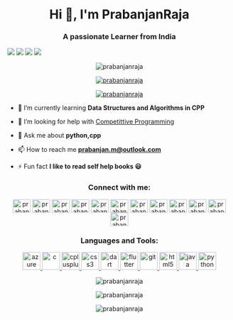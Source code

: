 <h1 align="center">Hi 👋, I'm PrabanjanRaja</h1>
<h3 align="center">A passionate Learner from India</h3>

![](https://komarev.com/ghpvc/?username=code08-ind&color=orange)
![](https://img.shields.io/badge/Age-20_Years-informational?style=flat&logoColor=white&color=blueviolet)
![](https://img.shields.io/badge/Focus_On-Compettitive-Programming-informational?style=flat&logoColor=white&color=informational)
![](https://img.shields.io/badge/Hails_From-INDIA-informational?style=flat&logoColor=white&color=success)

<p align="center"> <img src="https://komarev.com/ghpvc/?username=prabanjanraja&label=Profile%20views&color=c12adf&style=flat" alt="prabanjanraja" /> </p>

<p align="center"> <a href="https://github.com/ryo-ma/github-profile-trophy"><img src="https://github-profile-trophy.vercel.app/?username=prabanjanraja" alt="prabanjanraja" /></a> </p>

<p align="center"> <a href="https://twitter.com/prabanjanraja" target="blank"><img src="https://img.shields.io/twitter/follow/prabanjanraja?logo=twitter&style=for-the-badge" alt="prabanjanraja" /></a> </p>

- 🌱 I’m currently learning **Data Structures and Algorithms in CPP**

- 🤝 I’m looking for help with [Competittive Programming](https://github.com/prabanjanraja/Compettitive-Programming)

- 💬 Ask me about **python,cpp**

- 📫 How to reach me **prabanjan.m@outlook.com**

- ⚡ Fun fact **I like to read self help books 😃**

<h3 align="center">Connect with me:</h3>
<p align="center">
<a href="https://twitter.com/prabanjanraja" target="blank"><img align="center" src="https://cdn.jsdelivr.net/npm/simple-icons@3.0.1/icons/twitter.svg" alt="prabanjanraja" height="30" width="40" /></a>
<a href="https://linkedin.com/in/prabanjanraja" target="blank"><img align="center" src="https://cdn.jsdelivr.net/npm/simple-icons@3.0.1/icons/linkedin.svg" alt="prabanjanraja" height="30" width="40" /></a>
<a href="https://stackoverflow.com/users/prabanjanraja" target="blank"><img align="center" src="https://cdn.jsdelivr.net/npm/simple-icons@3.0.1/icons/stackoverflow.svg" alt="prabanjanraja" height="30" width="40" /></a>
<a href="https://fb.com/prabanjanraja" target="blank"><img align="center" src="https://cdn.jsdelivr.net/npm/simple-icons@3.0.1/icons/facebook.svg" alt="prabanjanraja" height="30" width="40" /></a>
<a href="https://instagram.com/prabanjanraja" target="blank"><img align="center" src="https://cdn.jsdelivr.net/npm/simple-icons@3.0.1/icons/instagram.svg" alt="prabanjanraja" height="30" width="40" /></a>
<a href="https://www.codechef.com/users/prabanjanraja" target="blank"><img align="center" src="https://cdn.jsdelivr.net/npm/simple-icons@3.1.0/icons/codechef.svg" alt="prabanjanraja" height="30" width="40" /></a>
<a href="https://www.hackerrank.com/prabanjanraja" target="blank"><img align="center" src="https://cdn.jsdelivr.net/npm/simple-icons@3.0.1/icons/hackerrank.svg" alt="prabanjanraja" height="30" width="40" /></a>
<a href="https://codeforces.com/profile/prabanjanraja" target="blank"><img align="center" src="https://cdn.jsdelivr.net/npm/simple-icons@3.0.1/icons/codeforces.svg" alt="prabanjanraja" height="30" width="40" /></a>
<a href="https://www.leetcode.com/prabanjanraja" target="blank"><img align="center" src="https://cdn.jsdelivr.net/npm/simple-icons@3.0.1/icons/leetcode.svg" alt="prabanjanraja" height="30" width="40" /></a>
<a href="https://www.hackerearth.com/prabanjanraja" target="blank"><img align="center" src="https://cdn.jsdelivr.net/npm/simple-icons@3.0.1/icons/hackerearth.svg" alt="prabanjanraja" height="30" width="40" /></a>
<a href="https://auth.geeksforgeeks.org/user/prabanjanraja" target="blank"><img align="center" src="https://cdn.jsdelivr.net/npm/simple-icons@3.0.1/icons/geeksforgeeks.svg" alt="prabanjanraja" height="30" width="40" /></a>
<a href="https://discord.gg/prabanjanraja" target="blank"><img align="center" src="https://cdn.jsdelivr.net/npm/simple-icons@3.0.1/icons/discord.svg" alt="prabanjanraja" height="30" width="40" /></a>
</p>

<h3 align="center">Languages and Tools:</h3>
<p align="center"> <a href="https://azure.microsoft.com/en-in/" target="_blank"> <img src="https://www.vectorlogo.zone/logos/microsoft_azure/microsoft_azure-icon.svg" alt="azure" width="40" height="40"/> </a> <a href="https://www.cprogramming.com/" target="_blank"> <img src="https://devicons.github.io/devicon/devicon.git/icons/c/c-original.svg" alt="c" width="40" height="40"/> </a> <a href="https://www.w3schools.com/cpp/" target="_blank"> <img src="https://devicons.github.io/devicon/devicon.git/icons/cplusplus/cplusplus-original.svg" alt="cplusplus" width="40" height="40"/> </a> <a href="https://www.w3schools.com/css/" target="_blank"> <img src="https://devicons.github.io/devicon/devicon.git/icons/css3/css3-original-wordmark.svg" alt="css3" width="40" height="40"/> </a> <a href="https://dart.dev" target="_blank"> <img src="https://www.vectorlogo.zone/logos/dartlang/dartlang-icon.svg" alt="dart" width="40" height="40"/> </a> <a href="https://flutter.dev" target="_blank"> <img src="https://www.vectorlogo.zone/logos/flutterio/flutterio-icon.svg" alt="flutter" width="40" height="40"/> </a> <a href="https://git-scm.com/" target="_blank"> <img src="https://www.vectorlogo.zone/logos/git-scm/git-scm-icon.svg" alt="git" width="40" height="40"/> </a> <a href="https://www.w3.org/html/" target="_blank"> <img src="https://devicons.github.io/devicon/devicon.git/icons/html5/html5-original-wordmark.svg" alt="html5" width="40" height="40"/> </a> <a href="https://www.java.com" target="_blank"> <img src="https://devicons.github.io/devicon/devicon.git/icons/java/java-original-wordmark.svg" alt="java" width="40" height="40"/> </a> <a href="https://www.python.org" target="_blank"> <img src="https://devicons.github.io/devicon/devicon.git/icons/python/python-original.svg" alt="python" width="40" height="40"/> </a> </p>

<p align = "center"><img src="https://github-readme-stats.vercel.app/api/top-langs?username=prabanjanraja&show_icons=true&theme=cobalt&locale=en&layout=compact" alt="prabanjanraja" /></p>

<p align="center"><img src="https://github-readme-stats.vercel.app/api?username=prabanjanraja&show_icons=true&theme=cobalt&locale=en" alt="prabanjanraja" /></p>

<p align="center"><img src="https://github-readme-streak-stats.herokuapp.com/?user=prabanjanraja&theme=dark" alt="prabanjanraja" /></p>
